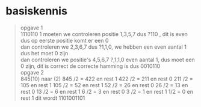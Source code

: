 # basiskennis
> opgave 1<br>
1110110
1 moeten we controleren positie 1,3,5,7
dus ?110 , dit is even dus op eerste positie komt er een 0<br>
dan controleren we 2,3,6,7
dus ?1,1,0, we hebben een even aantal 1 dus het moet 0 zijn<br>
dan controleren we positie's 4,5,6,7
?,1,1,0
even aantal 1, dus moet een 0 zijn, dit is correct
de correcte hamming is dus 0010110<br>
> opgave 2<br>
845(10) naar (2)
845 /2 = 422 en rest 1
422 /2 = 211 en rest 0
211 /2 = 105 en rest 1
105 /2 = 52 en rest 1
52 /2 = 26 en rest 0
26 /2 = 13 en rest 0
13 /2 = 6 en rest 1
6 /2 = 3 en rest 0
3 /2 = 1 en rest 1
1/2 = 0 en rest 1
dit wordt 1101001101<br>
